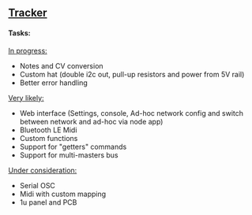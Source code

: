 ## [Tracker](#tracker)



#### Tasks:

<u>In progress:</u>

- Notes and CV conversion
- Custom hat (double i2c out, pull-up resistors and power from 5V rail)
- Better error handling 



<u>Very likely:</u>

- Web interface (Settings, console, Ad-hoc network config and switch between network and ad-hoc via node app)
- Bluetooth LE Midi
- Custom functions
- Support for "getters" commands
- Support for multi-masters bus



<u>Under consideration:</u>

- Serial OSC
- Midi with custom mapping
- 1u panel and PCB
